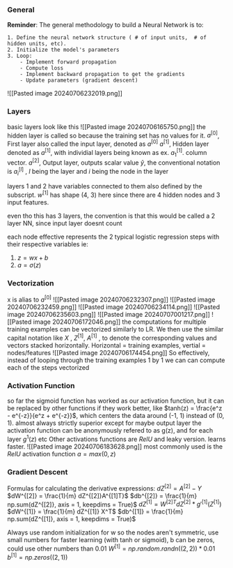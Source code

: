 ### General

**Reminder**: The general methodology to build a Neural Network is to:

```
1. Define the neural network structure ( # of input units,  # of hidden units, etc). 
2. Initialize the model's parameters
3. Loop:
    - Implement forward propagation
    - Compute loss
    - Implement backward propagation to get the gradients
    - Update parameters (gradient descent)
```
![[Pasted image 20240706232019.png]]
### Layers
basic layers look like this ![[Pasted image 20240706165750.png]]
the hidden layer is called so because the training set has no values for it.
$a^{[0]}$, First layer also called the input layer, denoted as $a^{[0]}$
$a^{[1]}$, Hidden layer denoted as $a^{[1]}$, with individial layers being known as ex. $a^{[1]}_1$. column vector.
$a^{[2]}$, Output layer, outputs scalar value $\hat{y}$, 
the conventional notation is $a^{[l]}_i$ , $l$ being the layer and $i$ being the node in the layer

layers 1 and 2 have variables connected to them also defined by the subscript. 
$w^{[1]}$ has shape (4, 3) here since there are 4 hidden nodes and 3 input features.

even tho this has 3 layers, the convention is that this would be called a 2 layer NN, since input layer doesnt count

each node effective represents the 2 typical logistic regression steps with their respective variables  ie:
1. $z = wx + b$
2. $a = \sigma(z)$

### Vectorization
x is alias to $a^{[0]}$
![[Pasted image 20240706232307.png]]
![[Pasted image 20240706232459.png]]
![[Pasted image 20240706234114.png]]
![[Pasted image 20240706235603.png]]
![[Pasted image 20240707001217.png]]
![[Pasted image 20240706172046.png]]
the computations for multiple training examples can be vectorized similarly to LR.
We then use the similar capital notation like $X$ , $Z^{[1]}$, $A^{[1]}$ , to denote the corresponding values and vectors stacked horizontally. 
Horizontal = training examples, vertial = nodes/features
![[Pasted image 20240706174454.png]]
So effectively, instead of looping through the training examples 1 by 1 we can can compute each of the steps vectorized

### Activation Function
so far the sigmoid function has worked as our activation function, but it can be replaced by other functions if they work better, like $tanh(z) = \frac{e^z - e^{-z}}{e^z + e^{-z}}$, which centers the data around (-1, 1) instead of (0, 1). almost always strictly superior except for maybe output layer
the activation function can be anonymously refered to as g(z), and for each layer $g^{1}(z)$ etc
Other activations functions are $RelU$ and leaky version. learns faster.
![[Pasted image 20240706183628.png]]
most commonly used is the $RelU$ activation function
$a = max(0, z)$

### Gradient Descent
Formulas for calculating the derivative expressions:
$dZ^{[2]} = A^{[2]} - Y$ 
$dW^{[2]} = \frac{1}{m} dZ^{[2]}A^{[1]T}$
$db^{[2]} = \frac{1}{m} np.sum(dZ^{[2]}, axis = 1, keepdims = True)$
$dZ^{[1]} = W^{[2]T} dZ^{[2]} * g'^{[1]}(Z^{[1]})$
$dW^{[1]} = \frac{1}{m} dZ^{[1]} X^T$
$db^{[1]} = \frac{1}{m} np.sum(dZ^{[1]}, axis = 1, keepdims = True)$

Always use random initialization for w so the nodes aren't symmetric, use small numbers for faster learning (with tanh or sigmoid), b can be zeros, could use other numbers than 0.01
$W^{[1]} = np.random.randn((2, 2)) * 0.01$
$b^{[1]} = np.zeros((2,1))$


